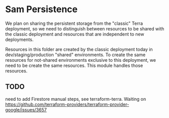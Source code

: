 # Sam Persistence

We plan on sharing the persistent storage from the "classic" Terra deployment, so we need to distinguish between
resources to be shared with the classic deployment and resources that are independent to new deployments.

Resources in this folder are created by the classic deployment today in dev/staging/production "shared" environments.
To create the same resources for not-shared environments exclusive to this deployment, we need to be create the same
resources. This module handles those resources.

## TODO
need to add Firestore manual steps, see terraform-terra.
Waiting on https://github.com/terraform-providers/terraform-provider-google/issues/3657
